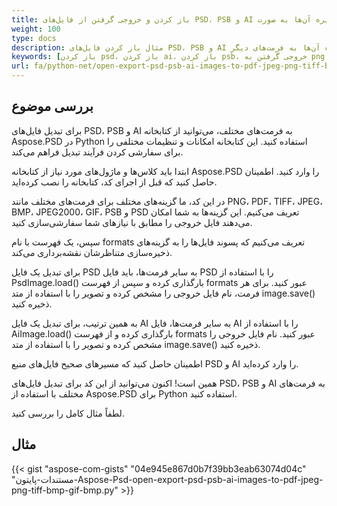 ```yaml
---
title: باز کردن و خروجی گرفتن از فایل‌های PSD، PSB و AI و ذخیره آن‌ها به صورت PDF، PNG، TIFF، GIF، BMP، JPEG
weight: 100
type: docs
description: مثال باز کردن فایل‌های PSD، PSB و AI و ذخیره آن‌ها به فرمت‌های دیگر
keywords: [باز کردن psd، باز کردن ai، باز کردن psb، خروجی گرفتن به png، خروجی گرفتن به pdf، خروجی گرفتن به jpeg، خروجی گرفتن به tiff، پی‌اس‌دی api، پایتون، نمونه کد]
url: fa/python-net/open-export-psd-psb-ai-images-to-pdf-jpeg-png-tiff-bmp-gif-bmp/
---
```


## **بررسی موضوع**
برای تبدیل فایل‌های PSD، PSB و AI به فرمت‌های مختلف، می‌توانید از کتابخانه Aspose.PSD در Python استفاده کنید. این کتابخانه امکانات و تنظیمات مختلفی را برای سفارشی کردن فرآیند تبدیل فراهم می‌کند.

ابتدا باید کلاس‌ها و ماژول‌های مورد نیاز از کتابخانه Aspose.PSD را وارد کنید. اطمینان حاصل کنید که قبل از اجرای کد، کتابخانه را نصب کرده‌اید.

در این کد، ما گزینه‌های مختلف برای فرمت‌های مختلف مانند PNG، PDF، TIFF، JPEG، BMP، JPEG2000، GIF، PSB و PSD تعریف می‌کنیم. این گزینه‌ها به شما امکان می‌دهند فایل خروجی را مطابق با نیازهای شما سفارشی‌سازی کنید.

سپس، یک فهرست با نام formats تعریف می‌کنیم که پسوند فایل‌ها را به گزینه‌های ذخیره‌سازی متناظرشان نقشه‌برداری می‌کند.

برای تبدیل یک فایل PSD به سایر فرمت‌ها، باید فایل PSD را با استفاده از PsdImage.load() بارگذاری کرده و سپس از فهرست formats عبور کنید. برای هر فرمت، نام فایل خروجی را مشخص کرده و تصویر را با استفاده از متد image.save() ذخیره کنید.

به همین ترتیب، برای تبدیل یک فایل AI به سایر فرمت‌ها، فایل AI را با استفاده از AiImage.load() بارگذاری کرده و از فهرست formats عبور کنید. نام فایل خروجی را مشخص کرده و تصویر را با استفاده از متد image.save() ذخیره کنید.

اطمینان حاصل کنید که مسیرهای صحیح فایل‌های منبع PSD و AI را وارد کرده‌اید.

همین است! اکنون می‌توانید از این کد برای تبدیل فایل‌های PSD، PSB و AI به فرمت‌های مختلف با استفاده از Aspose.PSD برای Python استفاده کنید.

لطفاً مثال کامل را بررسی کنید.

## **مثال**
{{< gist "aspose-com-gists" "04e945e867d0b7f39bb3eab63074d04c" "مستندات-پایتون-Aspose-Psd-open-export-psd-psb-ai-images-to-pdf-jpeg-png-tiff-bmp-gif-bmp.py" >}}
